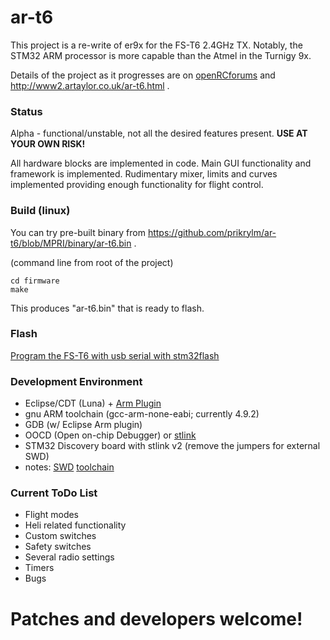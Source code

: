 # ar-t6

This project is a re-write of er9x for the FS-T6 2.4GHz TX.
Notably, the STM32 ARM processor is more capable than the Atmel in the Turnigy 9x.

Details of the project as it progresses are on [openRCforums](http://openrcforums.com/forum/viewforum.php?f=124)
and http://www2.artaylor.co.uk/ar-t6.html .

### Status

Alpha - functional/unstable, not all the desired features present. 
**USE AT YOUR OWN RISK!**

All hardware blocks are implemented in code. 
Main GUI functionality and framework is implemented.
Rudimentary mixer, limits and curves implemented providing enough functionality for flight control.

### Build (linux)
You can try pre-built binary from https://github.com/prikrylm/ar-t6/blob/MPRI/binary/ar-t6.bin .

(command line from root of the project)
```
cd firmware
make
```

This produces "ar-t6.bin" that is ready to flash.

### Flash

[Program the FS-T6 with usb serial with stm32flash](http://minkbot.blogspot.com/2015/03/fs-t6-firmware-upgrade.html)

### Development Environment

- Eclipse/CDT (Luna) + [Arm Plugin](http://gnuarmeclipse.livius.net/blog/)
- gnu ARM toolchain (gcc-arm-none-eabi; currently 4.9.2)
- GDB (w/ Eclipse Arm plugin)
- OOCD (Open on-chip Debugger) or [stlink](http://www.github.com/texane/stlink)
- STM32 Discovery board with stlink v2 (remove the jumpers for external SWD)
- notes:
[SWD](http://minkbot.blogspot.com/2014/10/fs-t6-and-swd-hack.html) 
[toolchain](http://minkbot.blogspot.com/2014/10/embedded-software-with-eclipse-arm.html)

### Current ToDo List

- Flight modes
- Heli related functionality
- Custom switches
- Safety switches
- Several radio settings
- Timers
- Bugs

# **Patches and developers welcome!**
